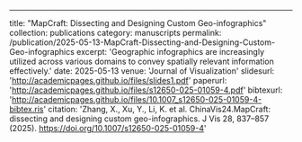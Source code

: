 ---
title: "MapCraft: Dissecting and Designing Custom Geo-infographics"
collection: publications
category: manuscripts
permalink: /publication/2025-05-13-MapCraft-Dissecting-and-Designing-Custom-Geo-infographics
excerpt: 'Geographic infographics are increasingly utilized across various domains to convey spatially relevant information effectively.'
date: 2025-05-13
venue: 'Journal of Visualization'
slidesurl: 'http://academicpages.github.io/files/slides1.pdf'
paperurl: 'http://academicpages.github.io/files/s12650-025-01059-4.pdf'
bibtexurl: 'http://academicpages.github.io/files/10.1007_s12650-025-01059-4-bibtex.ris'
citation: 'Zhang, X., Xu, Y., Li, K. et al. ChinaVis24.MapCraft: dissecting and designing custom geo-infographics. J Vis 28, 837–857 (2025). https://doi.org/10.1007/s12650-025-01059-4'

